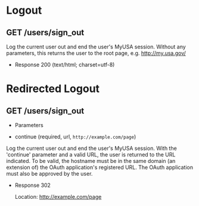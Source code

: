 
# Logout

## GET /users/sign_out

Log the current user out and end the user's MyUSA session.  Without any
parameters, this returns the user to the root page, e.g. http://my.usa.gov/

+ Response 200 (text/html; charset=utf-8)

# Redirected Logout

## GET /users/sign_out

+ Parameters

 + continue (required, url, `http://example.com/page`)

Log the current user out and end the user's MyUSA session.  With the 'continue'
parameter and a valid URL, the user is returned to the URL indicated.  To be
valid, the hostname must be in the same domain (an extension of) the OAuth
application's registered URL.  The OAuth application must also be approved by
the user.

+ Response 302

  Location: http://example.com/page
